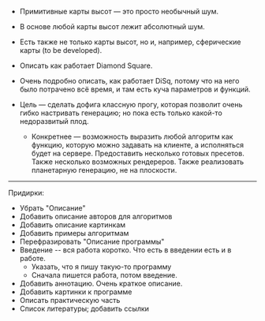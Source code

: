- Примитивные карты высот — это просто необычный шум.

- В основе любой карты высот лежит абсолютный шум.

- Есть также не только карты высот, но и, например, сферические карты (to be developed).

- Описать как работает Diamond Square.

- Очень подробно описать, как работает DiSq, потому что на него было потрачено всё время, и там есть куча параметров и функций.

- Цель — сделать дофига классную прогу, которая позволит очень гибко настривать генерацию; но пока есть только какой-то недоразвитый плод.

  - Конкретнее — возможность выразить любой алгоритм как функцию, которую можно задавать на клиенте, а исполняться будет на сервере. Предоставить несколько готовых пресетов. Также несколько возможных рендереров.
    Также реализовать планетарную генерацию, не на плоскости.

----

Придирки:

- Убрать "Описание"
- Добавить описание авторов для алгоритмов
- Добавить описание картинкам
- Добавить примеры алгоритмам
- Перефразировать "Описание программы"
- Введение -- вся работа коротко. Что есть в введении есть и в работе.
    - Указать, что я пишу такую-то программу
    - Сначала пишется работа, потом введение.
- Добавить аннотацию. Очень краткое описание.
- Добавить картинки к программе
- Описать практическую часть
- Список литературы; добавить ссылки
